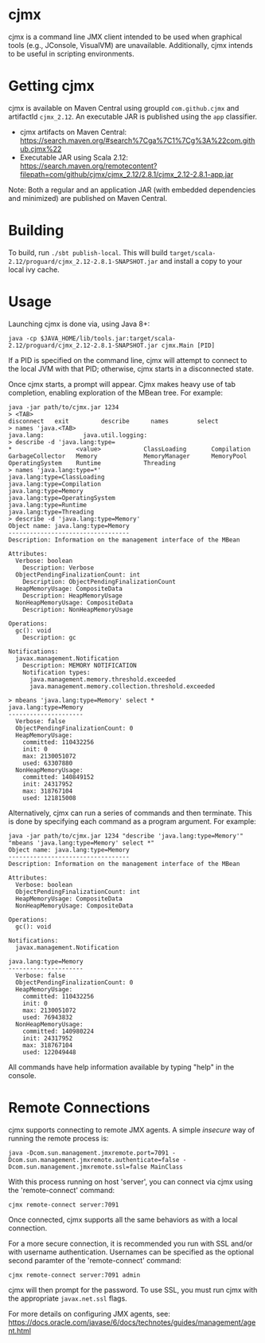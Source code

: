 cjmx
====

cjmx is a command line JMX client intended to be used when graphical tools (e.g., JConsole, VisualVM) are unavailable.  Additionally, cjmx intends to be useful in scripting environments.

Getting cjmx
============

cjmx is available on Maven Central using groupId `com.github.cjmx` and artifactId `cjmx_2.12`.  An executable JAR is published using the `app` classifier.

 - cjmx artifacts on Maven Central: https://search.maven.org/#search%7Cga%7C1%7Cg%3A%22com.github.cjmx%22
 - Executable JAR using Scala 2.12: https://search.maven.org/remotecontent?filepath=com/github/cjmx/cjmx_2.12/2.8.1/cjmx_2.12-2.8.1-app.jar

Note: Both a regular and an application JAR (with embedded dependencies and minimized) are published on Maven Central.

Building
========
To build, run `./sbt publish-local`.  This will build `target/scala-2.12/proguard/cjmx_2.12-2.8.1-SNAPSHOT.jar` and install a copy to your local ivy cache.

Usage
=====

Launching cjmx is done via, using Java 8+:

    java -cp $JAVA_HOME/lib/tools.jar:target/scala-2.12/proguard/cjmx_2.12-2.8.1-SNAPSHOT.jar cjmx.Main [PID]

If a PID is specified on the command line, cjmx will attempt to connect to the local JVM with that PID; otherwise, cjmx starts in a disconnected state.

Once cjmx starts, a prompt will appear.  Cjmx makes heavy use of tab completion, enabling exploration of the MBean tree.  For example:

    java -jar path/to/cjmx.jar 1234
    > <TAB>
    disconnect   exit         describe      names        select
    > names 'java.<TAB>
    java.lang:           java.util.logging:
    > describe -d 'java.lang:type=
    *                  <value>            ClassLoading       Compilation
    GarbageCollector   Memory             MemoryManager      MemoryPool
    OperatingSystem    Runtime            Threading
    > names 'java.lang:type=*'
    java.lang:type=ClassLoading
    java.lang:type=Compilation
    java.lang:type=Memory
    java.lang:type=OperatingSystem
    java.lang:type=Runtime
    java.lang:type=Threading
    > describe -d 'java.lang:type=Memory'
    Object name: java.lang:type=Memory
    ----------------------------------
    Description: Information on the management interface of the MBean

    Attributes:
      Verbose: boolean
        Description: Verbose
      ObjectPendingFinalizationCount: int
        Description: ObjectPendingFinalizationCount
      HeapMemoryUsage: CompositeData
        Description: HeapMemoryUsage
      NonHeapMemoryUsage: CompositeData
        Description: NonHeapMemoryUsage

    Operations:
      gc(): void
        Description: gc

    Notifications:
      javax.management.Notification
        Description: MEMORY NOTIFICATION
        Notification types:
          java.management.memory.threshold.exceeded
          java.management.memory.collection.threshold.exceeded

    > mbeans 'java.lang:type=Memory' select *
    java.lang:type=Memory
    ---------------------
      Verbose: false
      ObjectPendingFinalizationCount: 0
      HeapMemoryUsage:
        committed: 110432256
        init: 0
        max: 2130051072
        used: 63307880
      NonHeapMemoryUsage:
        committed: 140849152
        init: 24317952
        max: 318767104
        used: 121815008

Alternatively, cjmx can run a series of commands and then terminate.  This is done by specifying each command as a program argument.  For example:

    java -jar path/to/cjmx.jar 1234 "describe 'java.lang:type=Memory'" "mbeans 'java.lang:type=Memory' select *"
    Object name: java.lang:type=Memory
    ----------------------------------
    Description: Information on the management interface of the MBean

    Attributes:
      Verbose: boolean
      ObjectPendingFinalizationCount: int
      HeapMemoryUsage: CompositeData
      NonHeapMemoryUsage: CompositeData

    Operations:
      gc(): void

    Notifications:
      javax.management.Notification

    java.lang:type=Memory
    ---------------------
      Verbose: false
      ObjectPendingFinalizationCount: 0
      HeapMemoryUsage:
        committed: 110432256
        init: 0
        max: 2130051072
        used: 76943832
      NonHeapMemoryUsage:
        committed: 140980224
        init: 24317952
        max: 318767104
        used: 122049448

All commands have help information available by typing "help" in the console.

Remote Connections
==================

cjmx supports connecting to remote JMX agents.  A simple _*insecure*_ way of running the remote process is:

    java -Dcom.sun.management.jmxremote.port=7091 -Dcom.sun.management.jmxremote.authenticate=false -Dcom.sun.management.jmxremote.ssl=false MainClass

With this process running on host 'server', you can connect via cjmx using the 'remote-connect' command:

    cjmx remote-connect server:7091

Once connected, cjmx supports all the same behaviors as with a local connection.

For a more secure connection, it is recommended you run with SSL and/or with username authentication.  Usernames can be specified as the optional second paramter of the 'remote-connect' command:

    cjmx remote-connect server:7091 admin

cjmx will then prompt for the password.  To use SSL, you must run cjmx with the appropriate `javax.net.ssl` flags.

For more details on configuring JMX agents, see: https://docs.oracle.com/javase/6/docs/technotes/guides/management/agent.html

